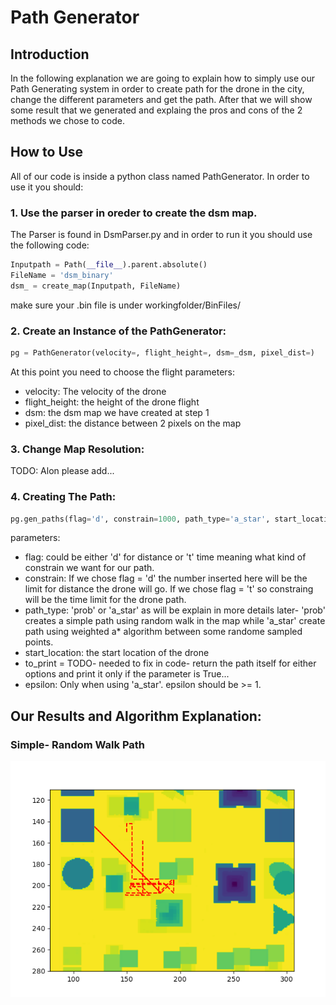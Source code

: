 # Path Generator

## Introduction
In the following explanation we are going to explain how to simply use our Path Generating system in order to create path for the drone in the city, change the different parameters and get the path. After that we will show some result that we generated and explaing the pros and cons of the 2 methods we chose to code.

## How to Use
All of our code is inside a python class named PathGenerator. In order to use it you should:

### 1. Use the parser in oreder to create the dsm map.
The Parser is found in DsmParser.py and in order to run it you should use the following code:

```python
Inputpath = Path(__file__).parent.absolute()
FileName = 'dsm_binary'
dsm_ = create_map(Inputpath, FileName)
```
make sure your .bin file is under workingfolder/BinFiles/

### 2. Create an Instance of the PathGenerator:

```python
pg = PathGenerator(velocity=, flight_height=, dsm=_dsm, pixel_dist=)
```
At this point you need to choose the flight parameters:
* velocity: The velocity of the drone
* flight_height: the height of the drone flight
* dsm: the dsm map we have created at step 1
* pixel_dist: the distance between 2 pixels on the map

### 3. Change Map Resolution:
TODO: Alon please add...

### 4. Creating The Path:

```python
pg.gen_paths(flag='d', constrain=1000, path_type='a_star', start_location=[150, 150], to_print=True, epsilon=2)
```
parameters:
* flag: could be either 'd' for distance or 't' time meaning what kind of constrain we want for our path.
* constrain: If we chose flag = 'd' the number inserted here will be the limit for distance the drone will go. If we chose flag = 't' so constraing will be the time limit for the drone path.
* path_type: 'prob' or 'a_star' as will be explain in more details later- 'prob' creates a simple path using random walk in the map while 'a_star' create path using weighted a* algorithm between some randome sampled points.
* start_location: the start location of the drone
* to_print = TODO- needed to fix in code- return the path itself for either options and print it only if the parameter is True...
* epsilon: Only when using 'a_star'. epsilon should be >= 1.

## Our Results and Algorithm Explanation:

### Simple- Random Walk Path
![alt text](https://github.com/alond44/PathGenerator/blob/main/Results/random_walk%20result.png "Random Walk Example Result")
